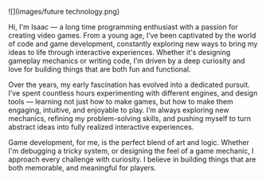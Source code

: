 ![](images/future technology.png)

Hi, I'm Isaac — a long time programming enthusiast with a passion for creating video games. From a young age, I’ve been captivated by the world of code and game development, constantly exploring new ways to bring my ideas to life through interactive experiences. Whether it's designing gameplay mechanics or writing code, I’m driven by a deep curiosity and love for building things that are both fun and functional.

Over the years, my early fascination has evolved into a dedicated pursuit. I’ve spent countless hours experimenting with different engines, and design tools — learning not just how to make games, but how to make them engaging, intuitive, and enjoyable to play. I’m always exploring new mechanics, refining my problem-solving skills, and pushing myself to turn abstract ideas into fully realized interactive experiences.

Game development, for me, is the perfect blend of art and logic. Whether I'm debugging a tricky system, or designing the feel of a game mechanic, I approach every challenge with curiosity. I believe in building things that are both memorable, and meaningful for players.
